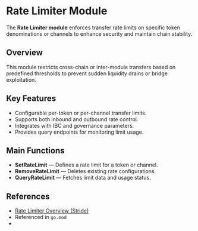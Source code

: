 # Rate Limiter Module

The **Rate Limiter module** enforces transfer rate limits on specific token denominations or channels to enhance security and maintain chain stability.

## Overview
This module restricts cross-chain or inter-module transfers based on predefined thresholds to prevent sudden liquidity drains or bridge exploitation.

## Key Features
- Configurable per-token or per-channel transfer limits.
- Supports both inbound and outbound rate control.
- Integrates with IBC and governance parameters.
- Provides query endpoints for monitoring limit usage.

## Main Functions
- **SetRateLimit** — Defines a rate limit for a token or channel.
- **RemoveRateLimit** — Deletes existing rate configurations.
- **QueryRateLimit** — Fetches limit data and usage status.

## References
- [Rate Limiter Overview (Stride)](https://github.com/Stride-Labs/ibc-rate-limiting)
- Referenced in `go.mod`
- 
